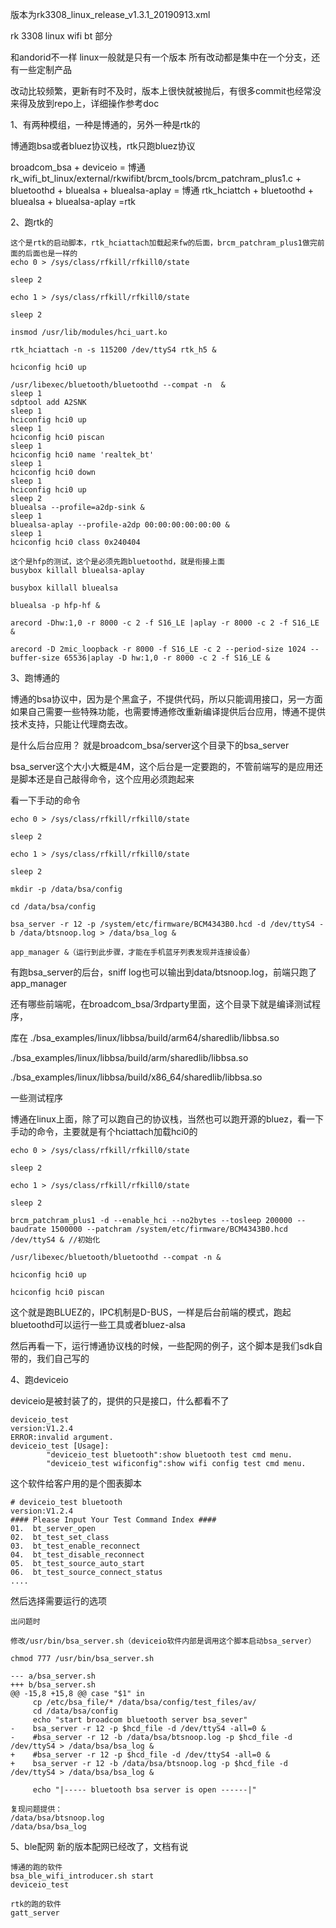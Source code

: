版本为rk3308_linux_release_v1.3.1_20190913.xml

rk 3308 linux wifi bt 部分

和andorid不一样 linux一般就是只有一个版本 所有改动都是集中在一个分支，还有一些定制产品

改动比较频繁，更新有时不及时，版本上很快就被抛后，有很多commit也经常没来得及放到repo上，详细操作参考doc





1、有两种模组，一种是博通的，另外一种是rtk的

博通跑bsa或者bluez协议栈，rtk只跑bluez协议

broadcom_bsa + deviceio = 博通
rk_wifi_bt_linux/external/rkwifibt/brcm_tools/brcm_patchram_plus1.c + bluetoothd + bluealsa + bluealsa-aplay = 博通
rtk_hciattch + bluetoothd + bluealsa + bluealsa-aplay  =rtk


2、跑rtk的
```
这个是rtk的启动脚本，rtk_hciattach加载起来fw的后面，brcm_patchram_plus1做完前面的后面也是一样的
echo 0 > /sys/class/rfkill/rfkill0/state

sleep 2

echo 1 > /sys/class/rfkill/rfkill0/state

sleep 2

insmod /usr/lib/modules/hci_uart.ko

rtk_hciattach -n -s 115200 /dev/ttyS4 rtk_h5 &

hciconfig hci0 up

/usr/libexec/bluetooth/bluetoothd --compat -n  &
sleep 1
sdptool add A2SNK
sleep 1
hciconfig hci0 up
sleep 1
hciconfig hci0 piscan
sleep 1
hciconfig hci0 name 'realtek_bt'
sleep 1
hciconfig hci0 down
sleep 1
hciconfig hci0 up
sleep 2
bluealsa --profile=a2dp-sink & 
sleep 1
bluealsa-aplay --profile-a2dp 00:00:00:00:00:00 & 
sleep 1
hciconfig hci0 class 0x240404
```
```
这个是hfp的测试，这个是必须先跑bluetoothd，就是衔接上面
busybox killall bluealsa-aplay 

busybox killall bluealsa

bluealsa -p hfp-hf &

arecord -Dhw:1,0 -r 8000 -c 2 -f S16_LE |aplay -r 8000 -c 2 -f S16_LE &

arecord -D 2mic_loopback -r 8000 -f S16_LE -c 2 --period-size 1024 --buffer-size 65536|aplay -D hw:1,0 -r 8000 -c 2 -f S16_LE &
```


3、跑博通的

博通的bsa协议中，因为是个黑盒子，不提供代码，所以只能调用接口，另一方面如果自己需要一些特殊功能，也需要博通修改重新编译提供后台应用，博通不提供技术支持，只能让代理商去改。

是什么后台应用？ 就是broadcom_bsa/server这个目录下的bsa_server

bsa_server这个大小大概是4M，这个后台是一定要跑的，不管前端写的是应用还是脚本还是自己敲得命令，这个应用必须跑起来

看一下手动的命令
```
echo 0 > /sys/class/rfkill/rfkill0/state

sleep 2

echo 1 > /sys/class/rfkill/rfkill0/state

sleep 2

mkdir -p /data/bsa/config

cd /data/bsa/config

bsa_server -r 12 -p /system/etc/firmware/BCM4343B0.hcd -d /dev/ttyS4 -b /data/btsnoop.log > /data/bsa_log &

app_manager &（运行到此步骤，才能在手机蓝牙列表发现并连接设备）
```
有跑bsa_server的后台，sniff log也可以输出到data/btsnoop.log，前端只跑了app_manager

还有哪些前端呢，在broadcom_bsa/3rdparty里面，这个目录下就是编译测试程序，

库在 ./bsa_examples/linux/libbsa/build/arm64/sharedlib/libbsa.so

./bsa_examples/linux/libbsa/build/arm/sharedlib/libbsa.so

./bsa_examples/linux/libbsa/build/x86_64/sharedlib/libbsa.so

一些测试程序

博通在linux上面，除了可以跑自己的协议栈，当然也可以跑开源的bluez，看一下手动的命令，主要就是有个hciattach加载hci0的
```
echo 0 > /sys/class/rfkill/rfkill0/state

sleep 2

echo 1 > /sys/class/rfkill/rfkill0/state

sleep 2

brcm_patchram_plus1 -d --enable_hci --no2bytes --tosleep 200000 --baudrate 1500000 --patchram /system/etc/firmware/BCM4343B0.hcd /dev/ttyS4 & //初始化

/usr/libexec/bluetooth/bluetoothd --compat -n &

hciconfig hci0 up

hciconfig hci0 piscan
```
这个就是跑BLUEZ的，IPC机制是D-BUS，一样是后台前端的模式，跑起bluetoothd可以运行一些工具或者bluez-alsa

然后再看一下，运行博通协议栈的时候，一些配网的例子，这个脚本是我们sdk自带的，我们自己写的


4、跑deviceio

deviceio是被封装了的，提供的只是接口，什么都看不了
```
deviceio_test
version:V1.2.4
ERROR:invalid argument.
deviceio_test [Usage]:
        "deviceio_test bluetooth":show bluetooth test cmd menu.
        "deviceio_test wificonfig":show wifi config test cmd menu.
```
这个软件给客户用的是个图表脚本
```
# deviceio_test bluetooth
version:V1.2.4
#### Please Input Your Test Command Index ####
01.  bt_server_open
02.  bt_test_set_class
03.  bt_test_enable_reconnect
04.  bt_test_disable_reconnect
05.  bt_test_source_auto_start
06.  bt_test_source_connect_status
....
```
然后选择需要运行的选项
```
出问题时

修改/usr/bin/bsa_server.sh（deviceio软件内部是调用这个脚本启动bsa_server）

chmod 777 /usr/bin/bsa_server.sh

--- a/bsa_server.sh
+++ b/bsa_server.sh
@@ -15,8 +15,8 @@ case "$1" in
     cp /etc/bsa_file/* /data/bsa/config/test_files/av/
     cd /data/bsa/config
     echo "start broadcom bluetooth server bsa_sever" 
-    bsa_server -r 12 -p $hcd_file -d /dev/ttyS4 -all=0 &
-    #bsa_server -r 12 -b /data/bsa/btsnoop.log -p $hcd_file -d /dev/ttyS4 > /data/bsa/bsa_log &
+    #bsa_server -r 12 -p $hcd_file -d /dev/ttyS4 -all=0 &
+    bsa_server -r 12 -b /data/bsa/btsnoop.log -p $hcd_file -d /dev/ttyS4 > /data/bsa/bsa_log &

     echo "|----- bluetooth bsa server is open ------|" 

复现问题提供：
/data/bsa/btsnoop.log
/data/bsa/bsa_log
```


5、ble配网
新的版本配网已经改了，文档有说
```
博通的跑的软件
bsa_ble_wifi_introducer.sh start
deviceio_test

rtk的跑的软件
gatt_server
```



